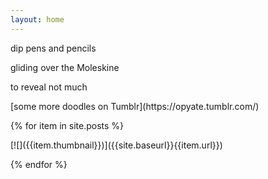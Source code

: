 ```yaml
---
layout: home
---
```

<div class="boxes">

<div class="box box2" markdown="1">

dip pens and pencils

gliding over the Moleskine

to reveal not much

</div>

<div class="box altbox" style="background: url('/doodles/assets/doodles/mad-murdoch.png') no-repeat center/cover;" markdown="1">
[some more doodles on Tumblr](https://opyate.tumblr.com/)
</div>


{% for item in site.posts %}

<div markdown="1">
[![]({{item.thumbnail}})]({{site.baseurl}}{{item.url}})
</div>

{% endfor %}

</div>
